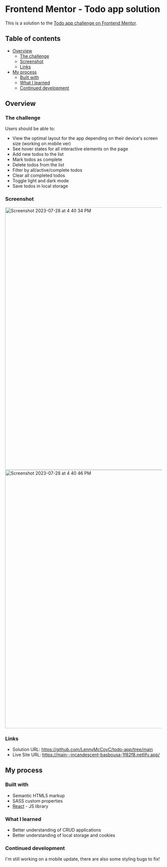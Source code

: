 # Frontend Mentor - Todo app solution

This is a solution to the [Todo app challenge on Frontend Mentor](https://www.frontendmentor.io/challenges/todo-app-Su1_KokOW).

## Table of contents

- [Overview](#overview)
  - [The challenge](#the-challenge)
  - [Screenshot](#screenshot)
  - [Links](#links)
- [My process](#my-process)
  - [Built with](#built-with)
  - [What I learned](#what-i-learned)
  - [Continued development](#continued-development)

## Overview

### The challenge

Users should be able to:

- View the optimal layout for the app depending on their device's screen size (working on mobile ver)
- See hover states for all interactive elements on the page
- Add new todos to the list
- Mark todos as complete
- Delete todos from the list
- Filter by all/active/complete todos
- Clear all completed todos
- Toggle light and dark mode
- Save todos in local storage

### Screenshot

<img width="841" alt="Screenshot 2023-07-28 at 4 40 34 PM" src="https://github.com/LennyMcCoyC/todo-app/assets/140719850/bf4f5185-4274-4a84-9b46-5a93efea474c">
<img width="828" alt="Screenshot 2023-07-28 at 4 40 46 PM" src="https://github.com/LennyMcCoyC/todo-app/assets/140719850/37f6b123-ef6b-4e06-a646-32015615bb88">

### Links

- Solution URL: https://github.com/LennyMcCoyC/todo-app/tree/main
- Live Site URL: https://main--incandescent-basbousa-1f82f8.netlify.app/

## My process

### Built with

- Semantic HTML5 markup
- SASS custom properties
- [React](https://reactjs.org/) - JS library


### What I learned

- Better understanding of CRUD applications
- Better understanding of local storage and cookies

### Continued development

I'm still working on a mobile update, there are also some styling bugs to fix! 
